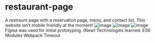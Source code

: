 # restaurant-page
A restraunt page with a reservation page, menu, and contact list.
This website isn't mobile friendly at the moment!
![image](https://github.com/Aabdelm/restaurant-page/assets/87398631/f17affe3-6e94-48ab-8b77-9cb2b6f9e7b3)
![image](https://github.com/Aabdelm/restaurant-page/assets/87398631/27ca4e9e-7353-40fb-adb4-a8cf9a1b4ba0)
![image](https://github.com/Aabdelm/restaurant-page/assets/87398631/ce525033-cc5c-41f2-81b3-91162aad21ba)
Figma was used for initial prototyping.
(New) Technologies learned:
ES6 Modules
Webpack
Timeout
